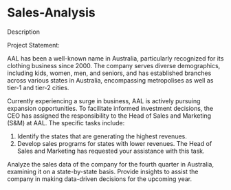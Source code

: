 # Sales-Analysis

Description

Project Statement: 

AAL has been a well-known name in Australia, particularly recognized for its clothing business since 2000. The company serves diverse demographics, including kids, women, men, and seniors, and has established branches across various states in Australia, encompassing metropolises as well as tier-1 and tier-2 cities. 


Currently experiencing a surge in business, AAL is actively pursuing expansion opportunities. To facilitate informed investment decisions, the CEO has assigned the responsibility to the Head of Sales and Marketing (S&M) at AAL. The specific tasks include: 
  1. Identify the states that are generating the highest revenues. 
  2. Develop sales programs for states with lower revenues. The Head of Sales and Marketing has requested your assistance with this task.

Analyze the sales data of the company for the fourth quarter in Australia, examining it on a state-by-state basis. Provide insights to assist the company in making data-driven decisions for the upcoming year.

